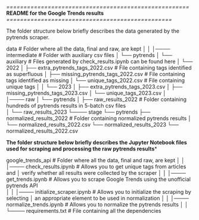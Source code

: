 *=====================================================*
         **README for the Google Trends results**
   *================================================*

The folder structure below briefly describes the data generated by the pytrends scraper.

data  # Folder where all the data, final and raw, are kept
    │
    │ 
    │──── intermediate  # Folder with auxiliary csv files
    │        └── pytrends
    │              └── auxiliary  # Files generated by check_results.ipynb can be found here
    │                      └── 2022
    │                          ├── extra_pytrends_tags_2022.csv  # File containing tags identified as superfluous 
    │                          ├── missing_pytrends_tags_2022.csv  # File containing tags identified as missing
    │                          └── unique_tags_2022.csv  # File containing unique tags
    │
    │                      └── 2023
    │                          ├── extra_pytrends_tags_2023.csv
    │                          ├── missing_pytrends_tags_2023.csv
    │                          └── unique_tags_2023.csv
    │                
    │──── raw
    │        └── pytrends
    │             ├── raw_results_2022  # Folder containing hundreds of pytrends results in 5-batch csv files  
    │             └── raw_results_2023
    └──── stage
            └── pytrends
                ├── normalized_results_2022  # Folder containing normalized pytrends results 
                │   └── normalized_results_2022.csv
                └── normalized_results_2023
                    └── normalized_results_2022.csv 


**The folder structure below briefly describes the Jupyter Notebook files used for scraping and processing the raw pytrends results***


google_trends_api  # Folder where all the data, final and raw, are kept
             │
             │ 
             │──── check_results.ipynb  # Allows you to get unique tags from articles and
             │                            verify whether all results were collected by the scraper
             │
             │
             │──── get_trends.ipynb  # Allows you to scrape Google Trends using the unofficial pytrends API  
             │
             │
             │──── initialize_scraper.ipynb  # Allows you to initialize the scraping by selecting 
             │                                an appropriate element to be used in normalization
             │
             │
             │──── normalize_trends.ipynb  # Allows you to normalize the pytrends results
             │
             │
             └──── requirements.txt  # File containing all the dependencies